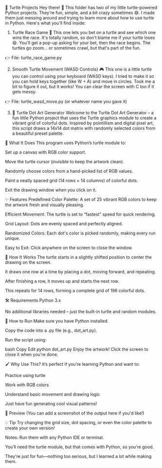 🐢 Turtle Projects
Hey there! 👋
This folder has two of my little turtle-powered Python projects. They're fun, simple, and a bit crazy sometimes 😅. I made them just messing around and trying to learn more about how to use turtle in Python. Here's what you’ll find inside:

1. Turtle Race Game 🏁
This one lets you bet on a turtle and see which one wins the race. It's totally random, so don't blame me if your turtle loses 😆.
You'll get a pop-up asking for your bet, then the race begins. The turtles go zoom... or sometimes crawl, but that's part of the fun.

👉 File: turtle_race_game.py

2. Smooth Turtle Movement (WASD Controls) 🎮
This one is a little turtle you can control using your keyboard (WASD keys). I tried to make it so you can hold keys together (like W + A) and move in circles. Took me a bit to figure it out, but it works!
You can clear the screen with C too if it gets messy.

👉 File: turtle_wasd_move.py (or whatever name you gave it)

3. 🎨 Turtle Dot Art Generator
Welcome to the Turtle Dot Art Generator – a fun little Python project that uses the Turtle graphics module to create a vibrant grid of colorful dots. Inspired by pointillism and digital pixel art, this script draws a 14x14 dot matrix with randomly selected colors from a beautiful preset palette.

🐢 What It Does
This program uses Python’s turtle module to:

Set up a canvas with RGB color support.

Move the turtle cursor (invisible to keep the artwork clean).

Randomly choose colors from a hand-picked list of RGB values.

Paint a neatly spaced grid (14 rows × 14 columns) of colorful dots.

Exit the drawing window when you click on it.

✨ Features
Predefined Color Palette: A set of 25 vibrant RGB colors to keep the artwork fresh and visually pleasing.

Efficient Movement: The turtle is set to “fastest” speed for quick rendering.

Grid Layout: Dots are evenly spaced and perfectly aligned.

Randomized Colors: Each dot's color is picked randomly, making every run unique.

Easy to Exit: Click anywhere on the screen to close the window.

🧠 How It Works
The turtle starts in a slightly shifted position to center the drawing on the screen.

It draws one row at a time by placing a dot, moving forward, and repeating.

After finishing a row, it moves up and starts the next row.

This repeats for 14 rows, forming a complete grid of 196 colorful dots.

🛠️ Requirements
Python 3.x

No additional libraries needed – just the built-in turtle and random modules.

🚀 How to Run
Make sure you have Python installed.

Copy the code into a .py file (e.g., dot_art.py).

Run the script using:

bash
Copy
Edit
python dot_art.py
Enjoy the artwork! Click the screen to close it when you're done.

🖌️ Why Use This?
It’s perfect if you’re learning Python and want to:

Practice using turtle

Work with RGB colors

Understand basic movement and drawing logic

Just have fun generating cool visual patterns!

📸 Preview
(You can add a screenshot of the output here if you'd like!)

💡 Tip
Try changing the grid size, dot spacing, or even the color palette to create your own version!

Notes:
Run them with any Python IDE or terminal.

You’ll need the turtle module, but that comes with Python, so you’re good.

They're just for fun—nothing too serious, but I learned a lot while making them.

